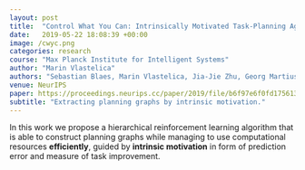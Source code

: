 ```yaml
---
layout: post
title:  "Control What You Can: Intrinsically Motivated Task-Planning Agent"
date:   2019-05-22 18:08:39 +00:00
image: /cwyc.png
categories: research
course: "Max Planck Institute for Intelligent Systems"
author: "Marin Vlastelica"
authors: "Sebastian Blaes, Marin Vlastelica, Jia-Jie Zhu, Georg Martius"
venue: NeurIPS
paper: https://proceedings.neurips.cc/paper/2019/file/b6f97e6f0fd175613910d613d574d0cb-Paper.pdf
subtitle: "Extracting planning graphs by intrinsic motivation."
---
```


In this work we propose a hierarchical reinforcement learning algorithm that is able to construct planning graphs while managing to use computational resources **efficiently**,
guided by **intrinsic motivation** in form of prediction error and measure of task improvement.